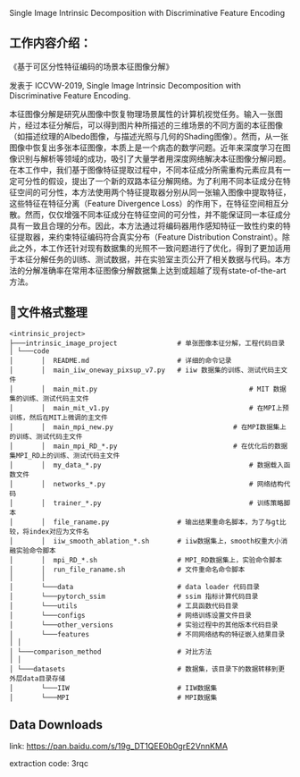 Single Image Intrinsic Decomposition with Discriminative Feature Encoding

## 工作内容介绍：

《基于可区分性特征编码的场景本征图像分解》

发表于 ICCVW-2019, Single Image Intrinsic Decomposition with Discriminative Feature Encoding.

本征图像分解是研究从图像中恢复物理场景属性的计算机视觉任务。输入一张图片，经过本征分解后，可以得到图片种所描述的三维场景的不同方面的本征图像（如描述纹理的Albedo图像，与描述光照与几何的Shading图像）。然而，从一张图像中恢复出多张本征图像，本质上是一个病态的数学问题。近年来深度学习在图像识别与解析等领域的成功，吸引了大量学者用深度网络解决本征图像分解问题。在本工作中，我们基于图像特征提取过程中，不同本征成分所需重构元素应具有一定可分性的假设，提出了一个新的双路本征分解网络。为了利用不同本征成分在特征空间的可分性，本方法使用两个特征提取器分别从同一张输入图像中提取特征，这些特征在特征分离（Feature Divergence Loss）的作用下，在特征空间相互分散。然而，仅仅增强不同本征成分在特征空间的可分性，并不能保证同一本征成分具有一致且合理的分布。因此，本方法通过将编码器用作感知特征一致性约束的特征提取器，来约束特征编码符合真实分布（Feature Distribution Constraint）。除此之外，本工作还针对现有数据集的光照不一致问题进行了优化，得到了更加适用于本征分解任务的训练、测试数据，并在实验室主页公开了相关数据与代码。本方法的分解准确率在常用本征图像分解数据集上达到或超越了现有state-of-the-art方法。

## 📁文件格式整理

```shell
<intrinsic_project>
├───intrinsic_image_project               # 单张图像本征分解，工程代码目录
│ └───code
│     	│  README.md                      # 详细的命令记录
│     	│  main_iiw_oneway_pixsup_v7.py   # iiw 数据集的训练、测试代码主文件
│     	│  main_mit.py										# MIT 数据集的训练、测试代码主文件
│     	│  main_mit_v1.py									# 在MPI上预训练，然后在MIT上微调的主文件
│     	│  main_mpi_new.py 								# 在MPI数据集上的训练、测试代码主文件
│     	│  main_mpi_RD_*.py								# 在优化后的数据集MPI_RD上的训练、测试代码主文件
│     	│  my_data_*.py										# 数据载入函数文件
│     	│  networks_*.py									# 网络结构代码
│     	│  trainer_*.py  									# 训练策略脚本
│     	│  file_raname.py                 # 输出结果重命名脚本，为了与gt比较，将index对应为文件名
│     	│  iiw_smooth_ablation_*.sh       # iiw数据集上，smooth权重大小消融实验命令脚本
│     	│  mpi_RD_*.sh                    # MPI_RD数据集上，实验命令脚本
│     	│  run_file_raname.sh             # 文件重命名命令脚本
│     	│
│     	└───data                          # data loader 代码目录
│     	└───pytorch_ssim                  # ssim 指标计算代码目录
│     	└───utils                         # 工具函数代码目录
│     	└───configs                       # 网络训练设置文件目录
│     	└───other_versions                # 实验过程中的其他版本代码目录
│     	└───features                      # 不同网络结构的特征嵌入结果目录
│ │
│ └───comparison_method                   # 对比方法
│ │
│ └───datasets                            # 数据集，该目录下的数据转移到更外层data目录存储
│     	└───IIW                           # IIW数据集
│     	└───MPI                           # MPI数据集
```

## Data Downloads
link: https://pan.baidu.com/s/19g_DT1QEE0b0grE2VnnKMA

extraction code: 3rqc
